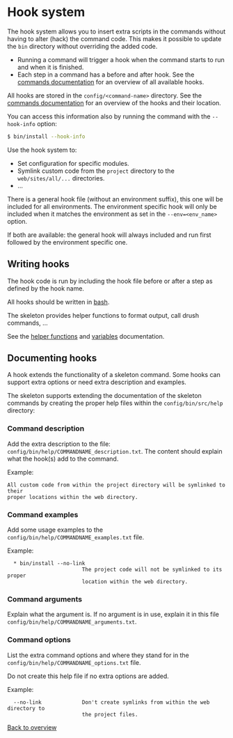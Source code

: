 # Hook system
The hook system allows you to insert extra scripts in the commands without
having to alter (hack) the command code. This makes it possible to update the
`bin` directory without overriding the added code.

- Running a command will trigger a hook when the command starts to run and when
  it is finished.
- Each step in a command has a before and after hook. See the
  [commands documentation][link-commands] for an overview of all available
  hooks.

All hooks are stored in the `config/<command-name>` directory. See the
[commands documentation][link-commands] for an overview of the hooks and their
location.

You can access this information also by running the command with the
`--hook-info` option:

```bash
$ bin/install --hook-info
```

Use the hook system to:
- Set configuration for specific modules.
- Symlink custom code from the `project` directory to the `web/sites/all/...`
  directories.
- ...

There is a general hook file (without an environment suffix), this one will be
included for all environments. The environment specific hook will only be
included when it matches the environment as set in the `--env=<env_name>`
option.

If both are available: the general hook will always included and run first
followed by the environment specific one.



## Writing hooks
The hook code is run by including the hook file before or after a step as
defined by the hook name.

All hooks should be written in [bash][link-bash].

The skeleton provides helper functions to format output, call drush commands,
...

See the [helper functions][link-hooks-helpers] and
[variables][link-hooks-variables] documentation.



## Documenting hooks
A hook extends the functionality of a skeleton command. Some hooks can support
extra options or need extra description and examples.

The skeleton supports extending the documentation of the skeleton commands by
creating the proper help files within the `config/bin/src/help` directory:

### Command description
Add the extra description to the file:
`config/bin/help/COMMANDNAME_description.txt`. The content should explain what
the hook(s) add to the command.

Example:
```
All custom code from within the project directory will be symlinked to their
proper locations within the web directory.
```

### Command examples
Add some usage examples to the `config/bin/help/COMMANDNAME_examples.txt` file.

Example:
```
  * bin/install --no-link
                        The project code will not be symlinked to its proper
                        location within the web directory.
```

### Command arguments
Explain what the argument is. If no argument is in use, explain it in this file
`config/bin/help/COMMANDNAME_arguments.txt`.

### Command options
List the extra command options and where they stand for in the
`config/bin/help/COMMANDNAME_options.txt` file.

Do not create this help file if no extra options are added.

Example:
```
  --no-link             Don't create symlinks from within the web directory to
                        the project files.
```



[Back to overview][link-overview]



[link-commands]: README.md#commands
[link-bash]: http://www.tldp.org/LDP/abs/html/
[link-hooks-helpers]: hooks-helpers.md
[link-hooks-variables]: hooks-variables.md

[link-overview]: README.md
